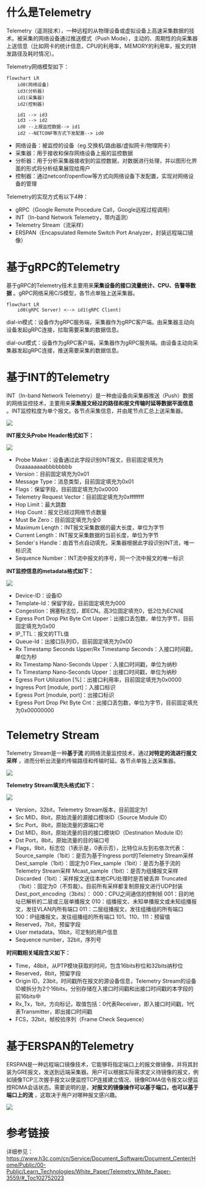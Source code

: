 # 什么是Telemetry

Telemetry（遥测技术），一种远程的从物理设备或虚拟设备上高速采集数据的技术。被采集的网络设备通过推送模式（Push Mode），主动的、周期性的向采集器上送信息（比如网卡的统计信息，CPU的利用率，MEMORY的利用率，报文的转发路径及耗时情况）。

Telemetry网络模型如下：

```mermaid
flowchart LR
    id0(网络设备)
    id3(分析器)
    id1(采集器)
    id2(控制器)

    id1 --> id3
    id3 --> id2
    id0 --上报监控数据--> id1
    id2 --NETCONF等方式下发配置--> id0
```

* 网络设备：被监控的设备（eg.交换机/路由器/虚拟网卡/物理网卡）
* 采集器：用于接收和保存网络设备上报的监控数据
* 分析器：用于分析采集器接收到的监控数据，对数据进行处理，并以图形化界面的形式将分析结果展现给用户
* 控制器：通过netconf/openflow等方式向网络设备下发配置，实现对网络设备的管理

Telemetry的实现方式有以下4种：

* gRPC（Google Remote Procedure Call，Google远程过程调用）
* INT（In-band Network Telemetry，带内遥测）
* Telemetry Stream（流采样）
* ERSPAN（Encapsulated Remote Switch Port Analyzer，封装远程端口镜像）

# 基于gRPC的Telemetry

基于gRPC的Telemetry技术主要用来**采集设备的接口流量统计、CPU、告警等数据** 。gRPC网络采用C/S模型，各节点单独上送采集器。

```mermaid
flowchart LR
    id0(gRPC Server) <--> id1(gRPC Client)
```


dial-in模式：设备作为gRPC服务端，采集器作为gRPC客户端。由采集器主动向设备发起gRPC连接，拉取需要采集的数据信息。

dial-out模式：设备作为gRPC客户端，采集器作为gRPC服务端。由设备主动向采集器发起gRPC连接，推送需要采集的数据信息。

# 基于INT的Telemetry

INT（In-band Network Telemetry）是一种由设备向采集器推送（Push）数据的网络监控技术，主要用来**采集报文经过的路径和报文传输时延等数据平面信息** 。INT监控粒度为单个报文。各节点采集信息，并由尾节点汇总上送采集器。

![](assets/20250320_232028_image.png)

**INT报文头Probe Header格式如下：**

![](assets/20250320_232046_image.png)

* Probe Maker：设备通过此字段识别INT报文，目前固定填充为0xaaaaaaaabbbbbbbb
* Version：目前固定填充为0x01
* Message Type：消息类型，目前固定填充为0x01
* Flags：保留字段，目前固定填充为0x0000
* Telemetry Request Vector：目前固定填充为0xffffffff
* Hop Limit：最大跳数
* Hop Count：报文已经过网络节点数量
* Must Be Zero：目前固定填充为全0
* Maximum Length：INT报文采集数据的最大长度，单位为字节
* Current Length：INT报文采集数据的当前长度，单位为字节
* Sender`s Handle：由首节点自动填充，采集器根据此字段识别INT流，唯一标识流
* Sequence Number：INT流中报文的序号，同一个流中报文的唯一标识

**INT监控信息的metadata格式如下：**

![](assets/20250320_232100_image.png)

* Device-ID：设备ID
* Template-Id：保留字段，目前固定填充为000
* Congestion：拥塞标志位，即ECN。高3位固定填充0，低2位为ECN域
* Egress Port Drop Pkt Byte Cnt Upper：出接口丢包数，单位为字节，目前固定填充为0x00
* IP_TTL：报文的TTL值
* Queue-Id：出接口队列ID，目前固定填充为0x00
* Rx Timestamp Seconds Upper/Rx Timestamp Seconds：入接口时间戳，单位为秒
* Rx Timestamp Nano-Seconds Upper：入接口时间戳，单位为纳秒
* Tx Timestamp Nano-Seconds Upper：出接口时间戳，单位为纳秒
* Egress Port Utilization [%]：出接口利用率，目前固定填充为0x0000
* Ingress Port [module, port]：入接口标识
* Egress Port [module, port]：出接口标识
* Egress Port Drop Pkt Byte Cnt：出接口丢包数，单位为字节，目前固定填充为0x00000000

# Telemetry Stream

Telemetry Stream是一种**基于流** 的网络流量监控技术，通过**对特定的流进行报文采样** ，进而分析出流量的传输路径和传输时延。各节点单独上送采集器。

![](assets/20250320_232122_image.png)

**Telemetry Stream填充头格式如下：**

![](assets/20250320_232137_image.png)

* Version，32bit，Telemetry Stream版本，目前固定为1
* Src MID，8bit，原始流量的源接口模块ID（Source Module ID）
* Src Port，8bit，原始流量的源端口号
* Dst MID，8bit，原始流量的目的接口模块ID（Destination Module ID）
* Dst Port，8bit，原始流量的目的端口号
* Flags，9bit，标志位（1表示是，0表示否），比特位从左到右依次代表： Source_sample（1bit）：是否为基于Ingress port的Telemetry Stream采样 Dest_sample（1bit）：固定为0 Flex_sample（1bit）：是否为基于流的Telemetry Stream采样 Mcast_sample（1bit）：是否为组播报文采样 Discarded（1bit）：采样报文送往本地CPU处理时是否被丢弃 Truncated（1bit）：固定为0（不剪裁）。目前所有采样都复制原报文进行UDP封装 Dest_port_encoding（3bits）： 000：CPU之间通信的控制帧 001：目的地址已解析的二层或三层单播报文 010：组播报文、未知单播报文或未知组播报文，发往VLAN内所有端口 011：二层组播报文，发往组播组的所有端口 100：IP组播报文，发往组播组的所有端口 101、110、111：预留值
* Reserved，7bit，预留字段
* User metadata，16bit，可定制的用户信息
* Sequence number，32bit，序列号

**时间戳相关域段含义如下：**

* Time，48bit，从PTP模块获取的时间，包含16bits秒位和32bits纳秒位
* Reserved，8bit，预留字段
* Origin ID，23bit，时间戳所在报文的源设备信息，Telemetry Stream的设备ID被拆分为2个16bits，分别存储在入接口时间戳和出接口时间戳的本字段的前16bits中
* Rx_Tx，1bit，方向标记，取值包括：0代表Receiver，即入接口时间戳，1代表Transmitter，即出接口时间戳
* FCS，32bit，帧校验序列（Frame Check Sequence）

# 基于ERSPAN的Telemetry

ERSPAN是一种远程端口镜像技术，它能够将指定端口上的报文做镜像，并将其封装为GRE报文，发送到远端采集器。用户可以根据实际需求定义待镜像的报文，例如镜像TCP三次握手报文以便监控TCP连接建立情况、镜像RDMA信令报文以便监控RDMA会话状态。需要说明的是，**对报文的镜像操作可以基于端口，也可以基于端口上的流** ，这取决于用户对哪种报文感兴趣。

![](assets/20250320_232151_image.png)

# 参考链接

详细参见：
https://www.h3c.com/cn/Service/Document_Software/Document_Center/Home/Public/00-Public/Learn_Technologies/White_Paper/Telemetry_White_Paper-3559/#_Toc102752023
